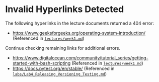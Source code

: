 # Invalid Hyperlinks Detected

The following hyperlinks in the lecture documents returned a 404 error:

- https://www.geeksforgeeks.org/operating-system-introduction/ (Referenced in [`lectures/week1.md`](lectures/week1.md:27))

Continue checking remaining links for additional errors.
- https://www.digitalocean.com/community/tutorial_series/getting-started-with-bash-scripting (Referenced in [`lectures/week1.md`](lectures/week1.md:38))
- https://docs.pytest.org/en/stable/ (Referenced in [`labs/Lab4_Releasing_Versioning_Testing.md`](labs/Lab4_Releasing_Versioning_Testing.md:32))